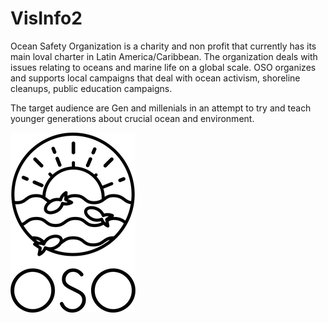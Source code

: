 # VisInfo2
Ocean Safety Organization is a charity and non profit that currently has its main loval charter in Latin America/Caribbean.
The organization deals with issues relating to oceans and marine life on a global scale.
OSO organizes and supports local campaigns that deal with ocean activism, shoreline cleanups, public education campaigns.

The target audience are Gen and millenials in an attempt to try and teach younger generations about crucial ocean and environment. 

![OSO Logo](https://raw.githubusercontent.com/Teranya/VisInfo2/master/images/OSOLOGO%20tiny.png)

